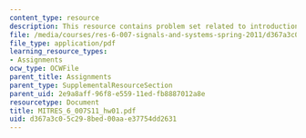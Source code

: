 ```yaml
---
content_type: resource
description: This resource contains problem set related to introduction.
file: /media/courses/res-6-007-signals-and-systems-spring-2011/d367a3c05c298bed00aae37754dd2631_MITRES_6_007S11_hw01.pdf
file_type: application/pdf
learning_resource_types:
- Assignments
ocw_type: OCWFile
parent_title: Assignments
parent_type: SupplementalResourceSection
parent_uid: 2e9a8aff-96f8-e559-11ed-fb8887012a8e
resourcetype: Document
title: MITRES_6_007S11_hw01.pdf
uid: d367a3c0-5c29-8bed-00aa-e37754dd2631
---
```

